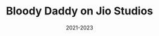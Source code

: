 ---
title: "Bloody Daddy on Jio Studios"
image: "/images/Bloody_daddy.jpg"
team: "Thomas Jackki"
date: "2021-2023"
additional:
  content: |
    <p><strong>Introduction:</strong></p>
    <p><em>Bloody Daddy</em>, an Indian Hindi-language film starring Shahid Kapoor in the lead role as an anti-hero, is directed by Ali Abbas Zafar. This action thriller is hideously funny, unpredictable, brutal, and brave. At a time when content is evolving, characters are no longer strictly white or black but grey and realistic. Our task on the marketing end was to ensure the key message of the movie — that the character is flawed — was communicated clearly to the viewers.</p>

    <p><strong>Objective:</strong></p>
    <p>The strategy was to highlight Shahid Kapoor's ace acting performance and to emphasize that there is no absolute right or wrong — only wrong and a lesser wrong. The goal was to bond with the audience as an entertainer while recognizing that segments of society consist of flawed individuals who sometimes choose the lesser wrong. In simple terms, the objective was: acknowledge, accept, and converse.</p>

    <p><strong>Results:</strong></p>
    <p>&bull; Instagram Meme Reach: 20M+<br>&bull; Instagram Edit / Fan page Reach: 14M+<br>&bull; <em>Bloody Daddy</em> became the most viewed movie on the Jio Cinema app for two consecutive weeks.</p>

    <p><strong>Execution:</strong></p>
    <p>The campaign execution focused on increasing Shahid Kapoor's popularity and positioning him in mass-appeal films, highlighting the film's narrative, and reaching out to younger audiences and action lovers.<br>The social media posts included humorous content and recommendations that amplified the movie as a wholesome entertainer, not just another crime
---